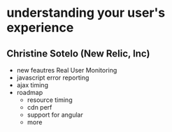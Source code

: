 # understanding your user's experience
## Christine Sotelo (New Relic, Inc)

- new feautres Real User Monitoring
- javascript error reporting
- ajax timing
- roadmap
  - resource timing
  - cdn perf
  - support for angular
  - more